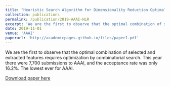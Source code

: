 ```yaml
---
title: "Heuristic Search Algorithm for Dimensionality Reduction Optimally Combining Feature Selection and Feature Extraction"
collection: publications
permalink: /publication/2019-AAAI-HLR
excerpt: 'We are the first to observe that the optimal combination of selected and extracted features requires optimization by combinatorial search. This year there were 7,700 submissions to AAAI, and the acceptance rate was only 16.2%. The lowest ever for AAAI.'
date: 2019-11-01
venue: 'AAAI'
paperurl: 'http://academicpages.github.io/files/paper1.pdf'
---
```

We are the first to observe that the optimal combination of selected and extracted features requires optimization by combinatorial search. This year there were 7,700 submissions to AAAI, and the acceptance rate was only 16.2%. The lowest ever for AAAI.

[Download paper here](http://academicpages.github.io/files/paper_2019_hlr.pdf)
